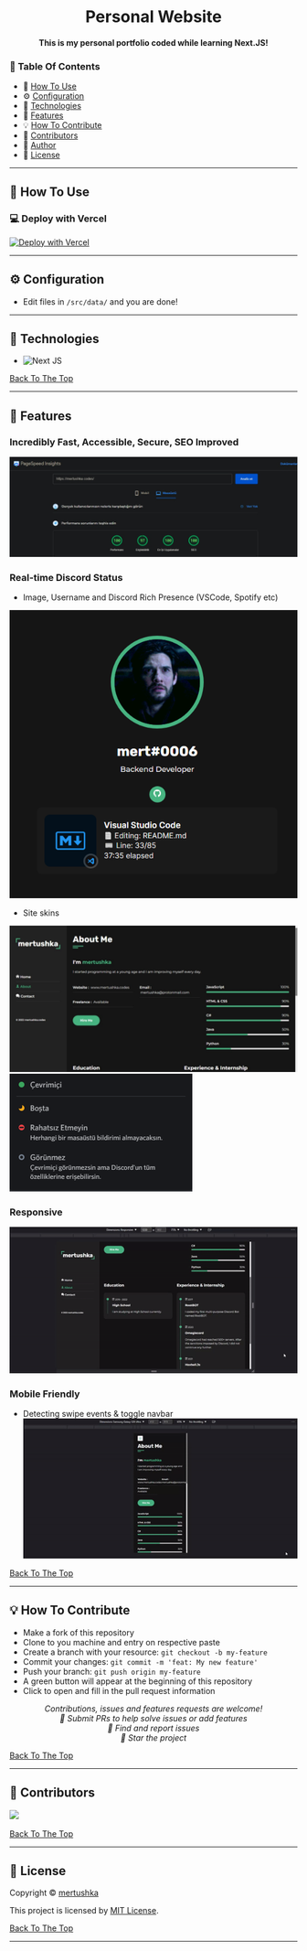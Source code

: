 <h1 id="title" align="center">Personal Website</h1>

<h4 align="center">This is my personal portfolio coded while learning Next.JS!</h4>

### 🔖 Table Of Contents

- 🤔 [How To Use](#how-to-use)
- ⚙️ [Configuration](#configuration)
- 🚀 [Technologies](#technologies)
- 🎊 [Features](#features)
- 💡 [How To Contribute](#how-to-contribute)
- 🤗 [Contributors](#contributors)
- 👤 [Author](#author)
- 🔏 [License](#license)

---

<h2 id="how-to-use">🤔 How To Use</h2>

### 💻 Deploy with Vercel

[![Deploy with Vercel](https://vercel.com/button)](https://vercel.com/new/clone?repository-url=https%3A%2F%2Fgithub.com%2Fmertushka%2Fpersonal-website&project-name=personal-website&repository-name=personal-website&redirect-url=https%3A%2F%2Fgithub.com%2Fmertushka%2Fpersonal-website%23configuration)

---

<h2 id="configuration">⚙️ Configuration</h2>

- Edit files in `/src/data/` and you are done!

---

<h2 id="technologies">🚀 Technologies</h2>

- ![Next JS](https://img.shields.io/badge/Next-black?style=for-the-badge&logo=next.js&logoColor=white)

[Back To The Top](#title)

---

<h2 id="features">🎊 Features</h2>

### **Incredibly Fast, Accessible, Secure, SEO Improved**

[![PageSpeed Insights](/demos/pagespeed.jpeg)](https://pagespeed.web.dev/report?url=https%3A%2F%2Fmertushka.tech%2F&form_factor=desktop)

### **Real-time Discord Status**

- Image, Username and Discord Rich Presence (VSCode, Spotify etc)

![Discord Status](demos/discord_status.png)

- Site skins

![Discord Status](demos/site_theme.jpeg)
![Discord Status](demos/discord_status_toggle.png)

### **Responsive**

![Responsive](demos/responsive.gif)

### **Mobile Friendly**

- Detecting swipe events & toggle navbar
  ![Mobile Friendly](demos/mobile_friendly.gif)

[Back To The Top](#title)

---

<h2 id="how-to-contribute">💡 How To Contribute</h2>

- Make a fork of this repository
- Clone to you machine and entry on respective paste
- Create a branch with your resource: `git checkout -b my-feature`
- Commit your changes: `git commit -m 'feat: My new feature'`
- Push your branch: `git push origin my-feature`
- A green button will appear at the beginning of this repository
- Click to open and fill in the pull request information

<p align="center">
<i>Contributions, issues and features requests are welcome!</i><br />
<i>📮 Submit PRs to help solve issues or add features</i><br />
<i>🐛 Find and report issues</i><br />
<i>🌟 Star the project</i><br />
</p>

[Back To The Top](#title)

---

<h2 id="contributors">🤗 Contributors</h2>

<p>

<a href="https://github.com/mertushka"><img width="60" src="https://avatars1.githubusercontent.com/u/34413473?v=4"/>

</p>

[Back To The Top](#title)

---

<h2 id="license">🔏 License</h2>

Copyright © [mertushka](https://github.com/mertushka)

This project is licensed by [MIT License](https://api.github.com/licenses/mit).

[Back To The Top](#title)

---
